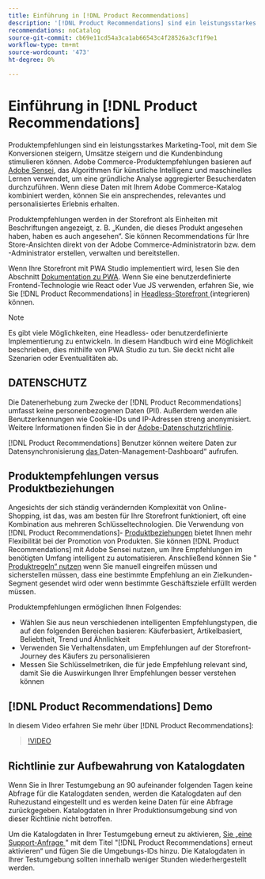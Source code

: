 ```yaml
---
title: Einführung in [!DNL Product Recommendations]
description: '[!DNL Product Recommendations] sind ein leistungsstarkes Marketing-Tool, mit dem Sie Konversionen steigern, Umsätze steigern und die Kundenbindung stimulieren können.'
recommendations: noCatalog
source-git-commit: cb69e11cd54a3ca1ab66543c4f28526a3cf1f9e1
workflow-type: tm+mt
source-wordcount: '473'
ht-degree: 0%

---
```


# Einführung in [!DNL Product Recommendations]

Produktempfehlungen sind ein leistungsstarkes Marketing-Tool, mit dem Sie Konversionen steigern, Umsätze steigern und die Kundenbindung stimulieren können. Adobe Commerce-Produktempfehlungen basieren auf [Adobe Sensei](https://www.adobe.com/sensei.html), das Algorithmen für künstliche Intelligenz und maschinelles Lernen verwendet, um eine gründliche Analyse aggregierter Besucherdaten durchzuführen. Wenn diese Daten mit Ihrem Adobe Commerce-Katalog kombiniert werden, können Sie ein ansprechendes, relevantes und personalisiertes Erlebnis erhalten.

Produktempfehlungen werden in der Storefront als Einheiten mit Beschriftungen angezeigt, z. B. „Kunden, die dieses Produkt angesehen haben, haben es auch angesehen“. Sie können Recommendations für Ihre Store-Ansichten direkt von der Adobe Commerce-Administratorin bzw. dem -Administrator erstellen, verwalten und bereitstellen.

Wenn Ihre Storefront mit PWA Studio implementiert wird, lesen Sie den Abschnitt [Dokumentation zu PWA](https://developer.adobe.com/commerce/pwa-studio/integrations/product-recommendations/). Wenn Sie eine benutzerdefinierte Frontend-Technologie wie React oder Vue JS verwenden, erfahren Sie, wie Sie [!DNL Product Recommendations] in [ Headless-Storefront ](headless.md) (integrieren) können.

>[!NOTE]
>
>Es gibt viele Möglichkeiten, eine Headless- oder benutzerdefinierte Implementierung zu entwickeln. In diesem Handbuch wird eine Möglichkeit beschrieben, dies mithilfe von PWA Studio zu tun. Sie deckt nicht alle Szenarien oder Eventualitäten ab.

## DATENSCHUTZ

Die Datenerhebung zum Zwecke der [!DNL Product Recommendations] umfasst keine personenbezogenen Daten (PII). Außerdem werden alle Benutzerkennungen wie Cookie-IDs und IP-Adressen streng anonymisiert. Weitere Informationen finden Sie in der [Adobe-Datenschutzrichtlinie](https://www.adobe.com/privacy/policy.html).

[!DNL Product Recommendations] Benutzer können weitere Daten zur Datensynchronisierung [ das ](https://experienceleague.adobe.com/docs/commerce-admin/systems/data-transfer/data-dashboard.html)Daten-Management-Dashboard“ aufrufen.

## Produktempfehlungen versus Produktbeziehungen

Angesichts der sich ständig verändernden Komplexität von Online-Shopping, ist das, was am besten für Ihre Storefront funktioniert, oft eine Kombination aus mehreren Schlüsseltechnologien. Die Verwendung von [!DNL Product Recommendations]- [Produktbeziehungen](https://experienceleague.adobe.com/docs/commerce-admin/marketing/promotions/product-relationships/product-relationships.html) bietet Ihnen mehr Flexibilität bei der Promotion von Produkten. Sie können [!DNL Product Recommendations] mit Adobe Sensei nutzen, um Ihre Empfehlungen im benötigten Umfang intelligent zu automatisieren. Anschließend können Sie &quot;[ Produktregeln“ nutzen](https://experienceleague.adobe.com/docs/commerce-admin/marketing/promotions/product-relationships/product-related-rules.html) wenn Sie manuell eingreifen müssen und sicherstellen müssen, dass eine bestimmte Empfehlung an ein Zielkunden-Segment gesendet wird oder wenn bestimmte Geschäftsziele erfüllt werden müssen.

Produktempfehlungen ermöglichen Ihnen Folgendes:

- Wählen Sie aus neun verschiedenen intelligenten Empfehlungstypen, die auf den folgenden Bereichen basieren: Käuferbasiert, Artikelbasiert, Beliebtheit, Trend und Ähnlichkeit
- Verwenden Sie Verhaltensdaten, um Empfehlungen auf der Storefront-Journey des Käufers zu personalisieren
- Messen Sie Schlüsselmetriken, die für jede Empfehlung relevant sind, damit Sie die Auswirkungen Ihrer Empfehlungen besser verstehen können

## [!DNL Product Recommendations] Demo

In diesem Video erfahren Sie mehr über [!DNL Product Recommendations]:

>[!VIDEO](https://video.tv.adobe.com/v/343991?quality=12)

## Richtlinie zur Aufbewahrung von Katalogdaten

Wenn Sie in Ihrer Testumgebung an 90 aufeinander folgenden Tagen keine Abfrage für die Katalogdaten senden, werden die Katalogdaten auf den Ruhezustand eingestellt und es werden keine Daten für eine Abfrage zurückgegeben. Katalogdaten in Ihrer Produktionsumgebung sind von dieser Richtlinie nicht betroffen.

Um die Katalogdaten in Ihrer Testumgebung erneut zu aktivieren, [ Sie „eine Support-Anfrage ](https://experienceleague.adobe.com/en/docs/commerce-knowledge-base/kb/help-center-guide/magento-help-center-user-guide#experience-league-start-page)&quot; mit dem Titel &quot;[!DNL Product Recommendations] erneut aktivieren“ und fügen Sie die Umgebungs-IDs hinzu. Die Katalogdaten in Ihrer Testumgebung sollten innerhalb weniger Stunden wiederhergestellt werden.
